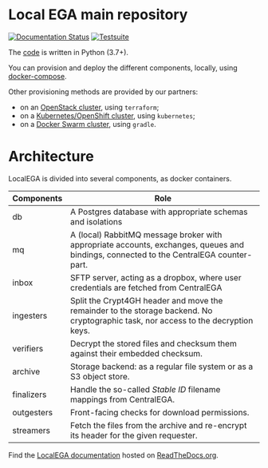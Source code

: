 # Local EGA main repository


[![Documentation Status](https://readthedocs.org/projects/localega/badge/?version=latest)](https://localega.readthedocs.io/en/latest/?badge=latest)
[![Testsuite](https://github.com/EGA-archive/LocalEGA/workflows/Testsuite/badge.svg)](https://github.com/EGA-archive/LocalEGA/actions)


The [code](lega) is written in Python (3.7+).

You can provision and deploy the different components, locally, using [docker-compose](deploy).

Other provisioning methods are provided by our partners:

* on an [OpenStack cluster](https://github.com/NBISweden/LocalEGA-deploy-terraform), using `terraform`;
* on a [Kubernetes/OpenShift cluster](https://github.com/NBISweden/LocalEGA-deploy-k8s), using `kubernetes`;
* on a [Docker Swarm cluster](https://github.com/NBISweden/LocalEGA-deploy-swarm), using `gradle`.

# Architecture

LocalEGA is divided into several components, as docker containers.

| Components  | Role |
|-------------|------|
| db          | A Postgres database with appropriate schemas and isolations |
| mq          | A (local) RabbitMQ message broker with appropriate accounts, exchanges, queues and bindings, connected to the CentralEGA counter-part. |
| inbox       | SFTP server, acting as a dropbox, where user credentials are fetched from CentralEGA |
| ingesters   | Split the Crypt4GH header and move the remainder to the storage backend. No cryptographic task, nor access to the decryption keys. |
| verifiers   | Decrypt the stored files and checksum them against their embedded checksum. |
| archive     | Storage backend: as a regular file system or as a S3 object store. |
| finalizers  | Handle the so-called _Stable ID_ filename mappings from CentralEGA. |
| outgesters  | Front-facing checks for download permissions. |
| streamers   | Fetch the files from the archive and re-encrypt its header for the given requester. |

Find the [LocalEGA documentation](http://localega.readthedocs.io) hosted on [ReadTheDocs.org](https://readthedocs.org/).

